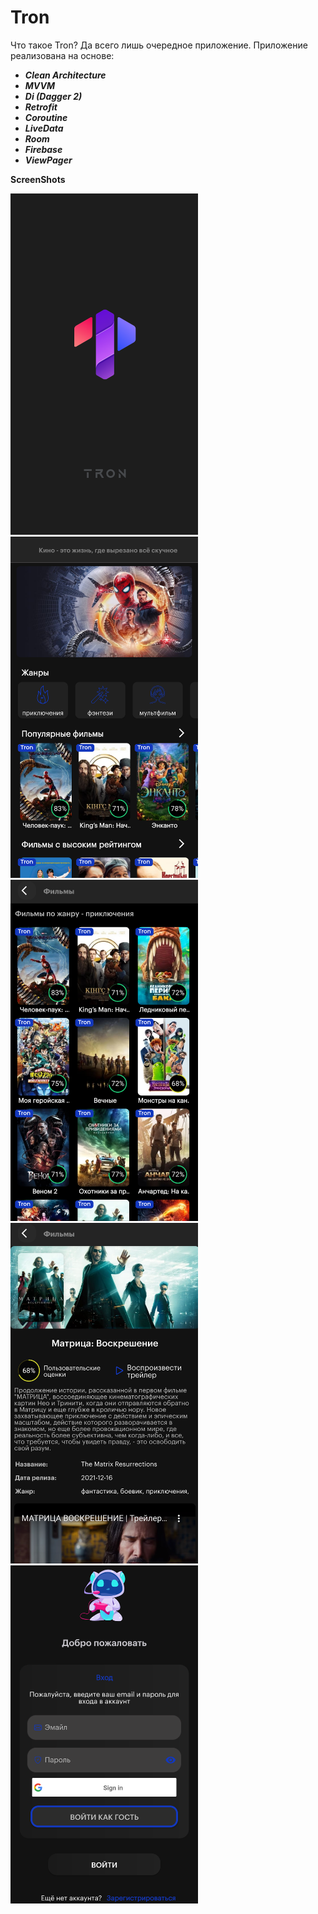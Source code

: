 # Tron
Что такое Tron? Да всего лишь очередное приложение.
Приложение реализована на основе:
* **_Clean Architecture_**
* **_MVVM_**
* **_Di (Dagger 2)_**
* **_Retrofit_**
* **_Coroutine_**
* **_LiveData_**
* **_Room_**
* **_Firebase_**
* **_ViewPager_**

**ScreenShots**
<div id="banner">
    <div class="inline-block">
 <img src="screenshot/screenshot1.png" width="300"/>
<img src="screenshot/screenshot2.png" width="300"/>
<img src="screenshot/screenshot3.png" width="300"/>
<img src="screenshot/screenshot4.png" width="300"/>
<img src="screenshot/screenshot5.png" width="300"/>
    </div>
</div>
